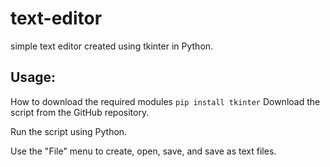 # text-editor
simple text editor created using tkinter in Python.

## Usage:
How to download the required modules
```pip install tkinter```
Download the script from the GitHub repository.

Run the script using Python.

Use the "File" menu to create, open, save, and save as text files.
